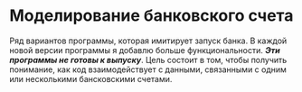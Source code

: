 # **Моделирование банковского счета**

Ряд вариантов программы, которая имитирует запуск банка. В каждой новой версии программы я добавлю больше функциональности. ***Эти программы не готовы к выпуску***. Цель состоит в том, чтобы получить понимание, как код взаимодействует с данными, связанными с одним или несколькими бансковскими счетами.